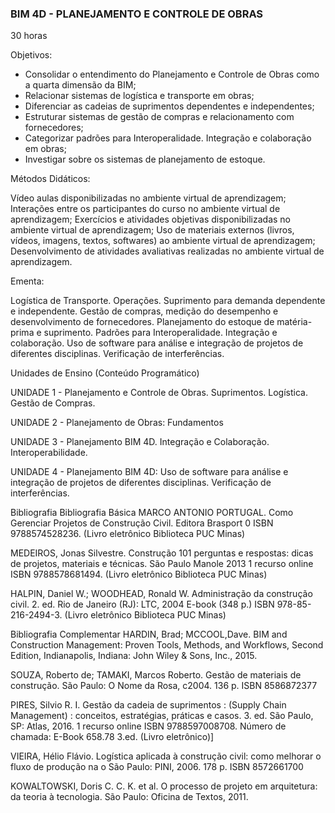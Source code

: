 ### BIM 4D - PLANEJAMENTO E CONTROLE DE OBRAS
30 horas


Objetivos:

- Consolidar o entendimento do Planejamento e Controle de Obras como a quarta dimensão da BIM;
- Relacionar sistemas de logística e transporte em obras;
- Diferenciar as cadeias de suprimentos dependentes e independentes;
- Estruturar sistemas de gestão de compras e relacionamento com fornecedores;
- Categorizar padrões para Interoperalidade. Integração e colaboração em obras;
- Investigar sobre os sistemas de planejamento de estoque.

Métodos Didáticos:

Vídeo aulas disponibilizadas no ambiente virtual de aprendizagem;
Interações entre os participantes do curso no ambiente virtual de aprendizagem;
Exercícios e atividades objetivas disponibilizadas no ambiente virtual de aprendizagem;
Uso de materiais externos (livros, vídeos, imagens, textos, softwares) ao ambiente virtual de aprendizagem;
Desenvolvimento de atividades avaliativas realizadas no ambiente virtual de aprendizagem.
 
Ementa:

Logística de Transporte. Operações. Suprimento para demanda dependente e independente. Gestão de compras, medição do desempenho e desenvolvimento de fornecedores. Planejamento do estoque de matéria-prima e suprimento. Padrões para Interoperalidade. Integração e colaboração. Uso de software para análise e integração de projetos de diferentes disciplinas. Verificação de interferências.

 
Unidades de Ensino (Conteúdo Programático)

UNIDADE 1 - Planejamento e Controle de Obras. Suprimentos. Logística. Gestão de Compras.

UNIDADE 2 - Planejamento de Obras: Fundamentos

UNIDADE 3 - Planejamento BIM 4D. Integração e Colaboração. Interoperabilidade.

UNIDADE 4 - Planejamento BIM 4D: Uso de software para análise e integração de projetos de diferentes disciplinas. Verificação de interferências.

 

Bibliografia
Bibliografia Básica
MARCO ANTONIO PORTUGAL. Como Gerenciar Projetos de Construção Civil. Editora Brasport 0 ISBN 9788574528236. (Livro eletrônico Biblioteca PUC Minas)

MEDEIROS, Jonas Silvestre. Construção 101 perguntas e respostas: dicas de projetos, materiais e técnicas. São Paulo Manole 2013 1 recurso online ISBN 9788578681494. (Livro eletrônico Biblioteca PUC Minas)

HALPIN, Daniel W.; WOODHEAD, Ronald W. Administração da construção civil. 2. ed. Rio de Janeiro (RJ): LTC, 2004 E-book (348 p.) ISBN 978-85-216-2494-3. (Livro eletrônico Biblioteca PUC Minas)

Bibliografia Complementar
HARDIN, Brad; MCCOOL,Dave. BIM and Construction Management: Proven Tools, Methods, and Workflows, Second Edition, Indianapolis, Indiana: John Wiley & Sons, Inc., 2015.

SOUZA, Roberto de; TAMAKI, Marcos Roberto. Gestão de materiais de construção. São Paulo: O Nome da Rosa, c2004. 136 p. ISBN 8586872377

PIRES, Silvio R. I. Gestão da cadeia de suprimentos : (Supply Chain Management) : conceitos, estratégias, práticas e casos. 3. ed. São Paulo, SP: Atlas, 2016. 1 recurso online ISBN 9788597008708. Número de chamada: E-Book 658.78 3.ed. (Livro eletrônico)]

VIEIRA, Hélio Flávio. Logística aplicada à construção civil: como melhorar o fluxo de produção na o São Paulo: PINI, 2006. 178 p. ISBN 8572661700

KOWALTOWSKI, Doris C. C. K. et al. O processo de projeto em arquitetura: da teoria à tecnologia. São Paulo: Oficina de Textos, 2011.

